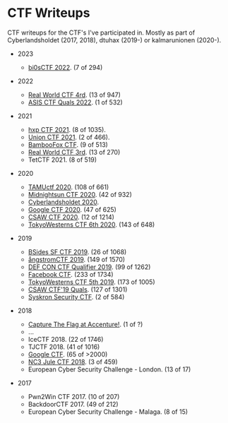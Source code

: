 ---
---

# CTF Writeups

CTF writeups for the CTF's I've participated in.
Mostly as part of Cyberlandsholdet (2017, 2018), dtuhax (2019-) or kalmarunionen (2020-).

* 2023
  * [bi0sCTF 2022](2023/bi0sCTF%202022/).  (7 of 294)

* 2022
  * [Real World CTF 4rd](2022/Real%20World%20CTF%204th/).  (13 of 947)
  * [ASIS CTF Quals 2022](2022/ASIS%20CTF%20Quals%202022/).  (1 of 532)

* 2021
  * [hxp CTF 2021](2021/hxp%202021).  (8 of 1035).
  * [Union CTF 2021](2021/Union%20CTF%202021).  (2 of 466).
  * [BambooFox CTF](2021/BambooFox%20CTF/).  (9 of 513)
  * [Real World CTF 3rd](2021/Real%20World%20CTF%203rd/).  (13 of 270)
  * TetCTF 2021.  (8 of 519)

* 2020
  * [TAMUctf 2020](2020/TAMUctf%202020/).  (108 of 661)
  * [Midnightsun CTF 2020](2020/Midnightsun%20CTF%202020/).  (42 of 932)
  * [Cyberlandsholdet 2020](2020/Cyberlandsholdet%202020/).
  * [Google CTF 2020](2020/Google%20CTF%202020/).  (47 of 625)
  * [CSAW CTF 2020](2020/CSAW%20CTF%202020/).  (12 of 1214)
  * [TokyoWesterns CTF 6th 2020](2020/TokyoWesterns%20CTF%206th%202020/).  (143 of 648)

* 2019
  * [BSides SF CTF 2019](2019/BSides%20SF%20CTF%202019/).  (26 of 1068)
  * [ångstromCTF 2019](2019/Ångstrom%20CTF%202019/).  (149 of 1570)
  * [DEF CON CTF Qualifier 2019](2019/DEF%20CON%20Qualifier/).  (99 of 1262)
  * [Facebook CTF](2019/Facebook%20CTF/).  (233 of 1734)
  * [TokyoWesterns CTF 5th 2019](2019/TokyoWesterns%20CTF%205th%202019/).  (173 of 1005)
  * [CSAW CTF'19 Quals](2019/CSAW%202019/).  (127 of 1301)
  * [Syskron Security CTF](2019/Syskron%20Security%20CTF).  (2 of 584)

* 2018
  * [Capture The Flag at Accenture!](https://www.facebook.com/events/accenture-danmark/capture-the-flag-at-accenture/180226802807567/).  (1 of ?)
  * ...
  * IceCTF 2018.  (22 of 1746)
  * TJCTF 2018.  (41 of 1016)
  * [Google CTF](https://github.com/eskildsen/google-ctf-2018).  (65 of >2000)
  * [NC3 Jule CTF 2018](2018/NC3%20Jule%20CTF%202018/).  (3 of 459)
  * European Cyber Security Challenge - London.  (13 of 17)

* 2017
  * Pwn2Win CTF 2017.  (10 of 207)
  * BackdoorCTF 2017.  (49 of 212)
  * European Cyber Security Challenge - Malaga.  (8 of 15)
